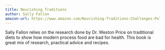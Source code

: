 ```yaml
---
title: Nourishing Traditions
author: Sally Fallon
amazon-url: https://www.amazon.com/Nourishing-Traditions-Challenges-Politically-Dictocrats/dp/0967089735
---
```


Sally Fallon relies on the research done by Dr. Weston Price on traditional diets to show how modern process food are bad for health. This book is great mix of research, practical advice and recipes.

